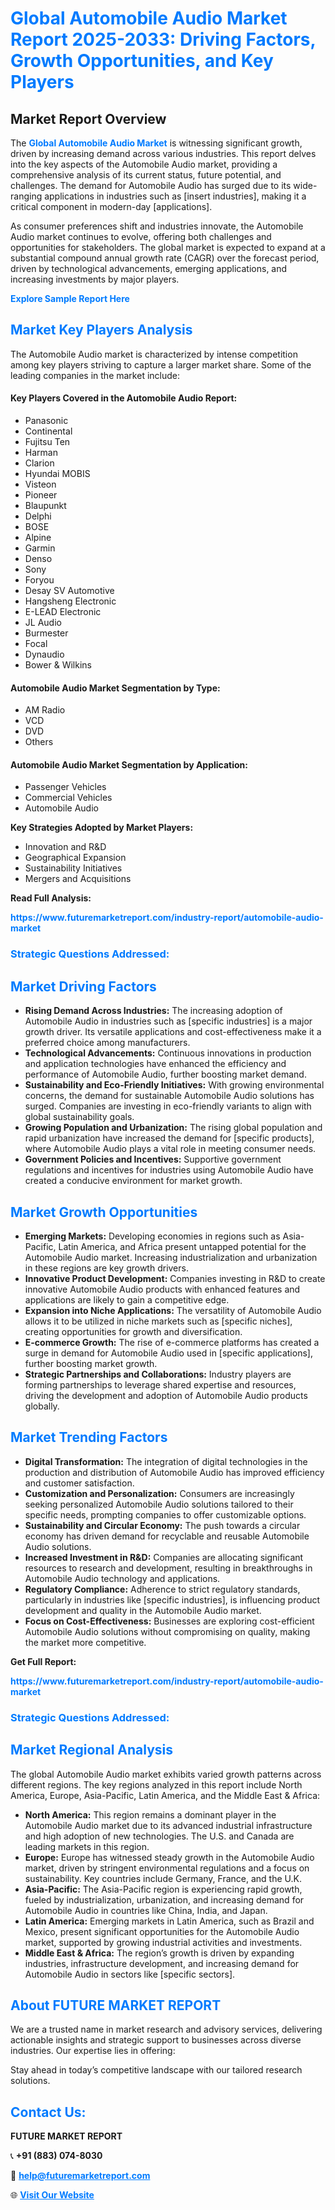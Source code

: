 <h1 style="color: #007BFF;">Global Automobile Audio Market Report 2025-2033: Driving Factors, Growth Opportunities, and Key Players</h1>

<section id="overview">
<h2>Market Report Overview</h2>
<p>The <a href="https://www.futuremarketreport.com/industry-report/automobile-audio-market" style="color: #007BFF; text-decoration: none;"><strong>Global Automobile Audio Market</strong></a> is witnessing significant growth, driven by increasing demand across various industries. This report delves into the key aspects of the Automobile Audio market, providing a comprehensive analysis of its current status, future potential, and challenges. The demand for Automobile Audio has surged due to its wide-ranging applications in industries such as [insert industries], making it a critical component in modern-day [applications].</p>
<p>As consumer preferences shift and industries innovate, the Automobile Audio market continues to evolve, offering both challenges and opportunities for stakeholders. The global market is expected to expand at a substantial compound annual growth rate (CAGR) over the forecast period, driven by technological advancements, emerging applications, and increasing investments by major players.</p>
</section>

<section id="overview">
<p><a href="https://www.futuremarketreport.com/request-sample/reportId=112423" style="color: #007BFF; text-decoration: none;"><strong>Explore Sample Report Here</strong></a></p>
</section>

<section id="key-players">
<h2 style="color: #007BFF;">Market Key Players Analysis</h2>
<p>The Automobile Audio market is characterized by intense competition among key players striving to capture a larger market share. Some of the leading companies in the market include:</p>
<h4>Key Players Covered in the Automobile Audio Report:</h4>
<ul><li>Panasonic</li><li>Continental</li><li>Fujitsu Ten</li><li>Harman</li><li>Clarion</li><li>Hyundai MOBIS</li><li>Visteon</li><li>Pioneer</li><li>Blaupunkt</li><li>Delphi</li><li>BOSE</li><li>Alpine</li><li>Garmin</li><li>Denso</li><li>Sony</li><li>Foryou</li><li>Desay SV Automotive</li><li>Hangsheng Electronic</li><li>E-LEAD Electronic</li><li>JL Audio</li><li>Burmester</li><li>Focal</li><li>Dynaudio</li><li>Bower &amp; Wilkins</li></ul>
<h4>Automobile Audio Market Segmentation by Type:</h4>
<ul><li>AM Radio</li><li>VCD</li><li>DVD</li><li>Others</li></ul>

<h4>Automobile Audio Market Segmentation by Application:</h4>
<ul><li>Passenger Vehicles</li><li>Commercial Vehicles</li><li>Automobile Audio</li></ul>
<p><strong>Key Strategies Adopted by Market Players:</strong></p>
<ul>
<li>Innovation and R&D</li>
<li>Geographical Expansion</li>
<li>Sustainability Initiatives</li>
<li>Mergers and Acquisitions</li>
</ul>
</section>

<section>
<p><strong>Read Full Analysis: </strong></p><a href="https://www.futuremarketreport.com/industry-report/automobile-audio-market" style="color: #007BFF; text-decoration: none;"><strong>https://www.futuremarketreport.com/industry-report/automobile-audio-market</strong></a>
<h3 style="color: #007BFF;">Strategic Questions Addressed:</h3>
</section>

<section id="driving-factors">
<h2 style="color: #007BFF;">Market Driving Factors</h2>
<ul>
<li><strong>Rising Demand Across Industries:</strong> The increasing adoption of Automobile Audio in industries such as [specific industries] is a major growth driver. Its versatile applications and cost-effectiveness make it a preferred choice among manufacturers.</li>
<li><strong>Technological Advancements:</strong> Continuous innovations in production and application technologies have enhanced the efficiency and performance of Automobile Audio, further boosting market demand.</li>
<li><strong>Sustainability and Eco-Friendly Initiatives:</strong> With growing environmental concerns, the demand for sustainable Automobile Audio solutions has surged. Companies are investing in eco-friendly variants to align with global sustainability goals.</li>
<li><strong>Growing Population and Urbanization:</strong> The rising global population and rapid urbanization have increased the demand for [specific products], where Automobile Audio plays a vital role in meeting consumer needs.</li>
<li><strong>Government Policies and Incentives:</strong> Supportive government regulations and incentives for industries using Automobile Audio have created a conducive environment for market growth.</li>
</ul>
</section>

<section id="growth-opportunities">
<h2 style="color: #007BFF;">Market Growth Opportunities</h2>
<ul>
<li><strong>Emerging Markets:</strong> Developing economies in regions such as Asia-Pacific, Latin America, and Africa present untapped potential for the Automobile Audio market. Increasing industrialization and urbanization in these regions are key growth drivers.</li>
<li><strong>Innovative Product Development:</strong> Companies investing in R&D to create innovative Automobile Audio products with enhanced features and applications are likely to gain a competitive edge.</li>
<li><strong>Expansion into Niche Applications:</strong> The versatility of Automobile Audio allows it to be utilized in niche markets such as [specific niches], creating opportunities for growth and diversification.</li>
<li><strong>E-commerce Growth:</strong> The rise of e-commerce platforms has created a surge in demand for Automobile Audio used in [specific applications], further boosting market growth.</li>
<li><strong>Strategic Partnerships and Collaborations:</strong> Industry players are forming partnerships to leverage shared expertise and resources, driving the development and adoption of Automobile Audio products globally.</li>
</ul>
</section>

<section id="trending-factors">
<h2 style="color: #007BFF;">Market Trending Factors</h2>
<ul>
<li><strong>Digital Transformation:</strong> The integration of digital technologies in the production and distribution of Automobile Audio has improved efficiency and customer satisfaction.</li>
<li><strong>Customization and Personalization:</strong> Consumers are increasingly seeking personalized Automobile Audio solutions tailored to their specific needs, prompting companies to offer customizable options.</li>
<li><strong>Sustainability and Circular Economy:</strong> The push towards a circular economy has driven demand for recyclable and reusable Automobile Audio solutions.</li>
<li><strong>Increased Investment in R&D:</strong> Companies are allocating significant resources to research and development, resulting in breakthroughs in Automobile Audio technology and applications.</li>
<li><strong>Regulatory Compliance:</strong> Adherence to strict regulatory standards, particularly in industries like [specific industries], is influencing product development and quality in the Automobile Audio market.</li>
<li><strong>Focus on Cost-Effectiveness:</strong> Businesses are exploring cost-efficient Automobile Audio solutions without compromising on quality, making the market more competitive.</li>
</ul>
</section>

<section>
<p><strong>Get Full Report: </strong></p><a href="https://www.futuremarketreport.com/industry-report/automobile-audio-market" style="color: #007BFF; text-decoration: none;"><strong>https://www.futuremarketreport.com/industry-report/automobile-audio-market</strong></a>
<h3 style="color: #007BFF;">Strategic Questions Addressed:</h3>
</section>


<section id="regional-analysis">
<h2 style="color: #007BFF;">Market Regional Analysis</h2>
<p>The global Automobile Audio market exhibits varied growth patterns across different regions. The key regions analyzed in this report include North America, Europe, Asia-Pacific, Latin America, and the Middle East & Africa:</p>
<ul>
<li><strong>North America:</strong> This region remains a dominant player in the Automobile Audio market due to its advanced industrial infrastructure and high adoption of new technologies. The U.S. and Canada are leading markets in this region.</li>
<li><strong>Europe:</strong> Europe has witnessed steady growth in the Automobile Audio market, driven by stringent environmental regulations and a focus on sustainability. Key countries include Germany, France, and the U.K.</li>
<li><strong>Asia-Pacific:</strong> The Asia-Pacific region is experiencing rapid growth, fueled by industrialization, urbanization, and increasing demand for Automobile Audio in countries like China, India, and Japan.</li>
<li><strong>Latin America:</strong> Emerging markets in Latin America, such as Brazil and Mexico, present significant opportunities for the Automobile Audio market, supported by growing industrial activities and investments.</li>
<li><strong>Middle East & Africa:</strong> The region’s growth is driven by expanding industries, infrastructure development, and increasing demand for Automobile Audio in sectors like [specific sectors].</li>
</ul>
</section>

<footer>
<h2 style="color: #007BFF;">About FUTURE MARKET REPORT</h2>
<p>We are a trusted name in market research and advisory services, delivering actionable insights and strategic support to businesses across diverse industries. Our expertise lies in offering:</p>

<p>Stay ahead in today’s competitive landscape with our tailored research solutions.</p>

<h2 style="color: #007BFF;">Contact Us:</h2>
<p><strong>FUTURE MARKET REPORT</strong></p>
<p>📞 <strong>+91 (883) 074-8030</strong></p>
<p>📧 <strong><a href="mailto:help@futuremarketreport.com" style="color: #007BFF;">help@futuremarketreport.com</a></strong></p>
<p>🌐 <strong><a href="https://www.futuremarketreport.com/" style="color: #007BFF;">Visit Our Website</a></strong></p>
</footer>